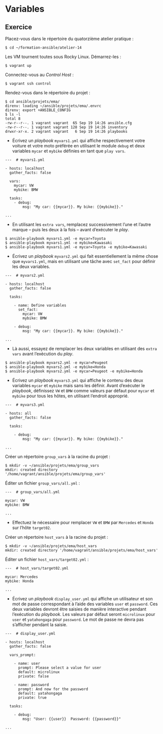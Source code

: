 # Variables

## Exercice

Placez-vous dans le répertoire du quatorzième atelier pratique :

```
$ cd ~/formation-ansible/atelier-14
```

Les VM tournent toutes sous Rocky Linux. Démarrez-les :

```
$ vagrant up
```

Connectez-vous au *Control Host* :

```
$ vagrant ssh control
```

Rendez-vous dans le répertoire du projet :

```
$ cd ansible/projets/ema/
direnv: loading ~/ansible/projets/ema/.envrc
direnv: export +ANSIBLE_CONFIG
$ ls -l
total 8
-rw-r--r--. 1 vagrant vagrant  65 Sep 19 14:26 ansible.cfg
-rw-r--r--. 1 vagrant vagrant 128 Sep 19 14:26 inventory
drwxr-xr-x. 2 vagrant vagrant   6 Sep 19 14:26 playbooks
```


- Écrivez un *playbook* `myvars1.yml` qui affiche respectivement votre voiture
  et votre moto préférée en utilisant le module `debug` et deux variables
  `mycar` et `mybike` définies en tant que `play vars`.

```
---  # myvars1.yml

- hosts: localhost
  gather_facts: false

  vars:
    mycar: VW
    mybike: BMW

  tasks:
    - debug:
        msg: "My car: {{mycar}}. My bike: {{mybike}}."

...
```

- En utilisant les `extra vars`, remplacez successivement l’une et l’autre
  marque – puis les deux à la fois – avant d’exécuter le *play*.

```
$ ansible-playbook myvars1.yml -e mycar=Toyota
$ ansible-playbook myvars1.yml -e mybike=Kawasaki
$ ansible-playbook myvars1.yml -e mycar=Toyota -e mybike=Kawasaki
```

- Écrivez un *playbook* `myvars2.yml` qui fait essentiellement la même chose
  que `myvars1.yml`, mais en utilisant une tâche avec `set_fact` pour définir
  les deux variables.

```
---  # myvars2.yml

- hosts: localhost
  gather_facts: false

  tasks:

    - name: Define variables
      set_fact:
        mycar: VW
        mybike: BMW

    - debug:
        msg: "My car: {{mycar}}. My bike: {{mybike}}."

...
```

- Là aussi, essayez de remplacer les deux variables en utilisant des `extra
  vars` avant l’exécution du *play*.

```
$ ansible-playbook myvars2.yml -e mycar=Peugeot
$ ansible-playbook myvars2.yml -e mybike=Honda
$ ansible-playbook myvars2.yml -e mycar=Peugeot -e mybike=Honda
```

- Écrivez un *playbook* `myvars3.yml` qui affiche le contenu des deux variables
  `mycar` et `mybike` mais sans les définir. Avant d’exécuter le *playbook*,
  définissez `VW` et `BMW` comme valeurs par défaut pour `mycar` et `mybike`
  pour tous les hôtes, en utilisant l’endroit approprié.

```
---  # myvars3.yml

- hosts: all
  gather_facts: false

  tasks:

    - debug:
        msg: "My car: {{mycar}}. My bike: {{mybike}}."

...
```

Créer un répertoire `group_vars` à la racine du projet :

```
$ mkdir -v ~/ansible/projets/ema/group_vars
mkdir: created directory '/home/vagrant/ansible/projets/ema/group_vars'
```

Éditer un fichier `group_vars/all.yml` :

```
---  # group_vars/all.yml

mycar: VW
mybike: BMW

...
```

- Effectuez le nécessaire pour remplacer `VW` et `BMW` par `Mercedes` et
  `Honda` sur l’hôte `target02`.

Créer un répertoire `host_vars` à la racine du projet :

```
$ mkdir -v ~/ansible/projets/ema/host_vars
mkdir: created directory '/home/vagrant/ansible/projets/ema/host_vars'
```

Éditer un fichier `host_vars/target02.yml` :

```
---  # host_vars/target02.yml

mycar: Mercedes
mybike: Honda

...
```

- Écrivez un *playbook* `display_user.yml` qui affiche un utilisateur et son
  mot de passe correspondant à l’aide des variables `user` et `password`. Ces
  deux variables devront être saisies de manière interactive pendant
  l’exécution du *playbook*. Les valeurs par défaut seront `microlinux` pour
  `user` et `yatahongaga` pour `password`. Le mot de passe ne devra pas
  s’afficher pendant la saisie.

```
---  # display_user.yml

- hosts: localhost
  gather_facts: false

  vars_prompt:

    - name: user
      prompt: Please select a value for user
      default: microlinux
      private: false

    - name: password
      prompt: And now for the password
      default: yatahongaga
      private: true

  tasks:

    - debug:
        msg: "User: {{user}}  Password: {{password}}"

...
```

